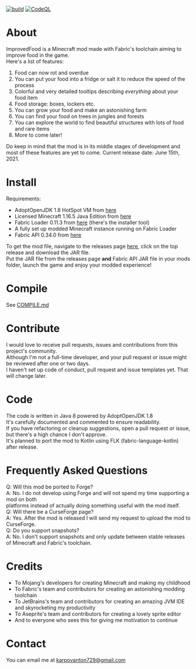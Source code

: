 [![build](https://github.com/RedGrapefruit09/ImprovedFood/actions/workflows/build.yml/badge.svg)](https://github.com/RedGrapefruit09/ImprovedFood/actions/workflows/build.yml)
[![CodeQL](https://github.com/RedGrapefruit09/ImprovedFood/actions/workflows/codeql-analysis.yml/badge.svg)](https://github.com/RedGrapefruit09/ImprovedFood/actions/workflows/codeql-analysis.yml)

# About

ImprovedFood is a Minecraft mod made with Fabric's toolchain aiming to improve food in the game.  
Here's a list of features:
<ol>
<li>Food can now rot and overdue</li>
<li>You can put your food into a fridge or salt it to reduce the speed of the process</li>
<li>Colorful and very detailed tooltips describing <i>everything</i> about your food item</li>
<li>Food storage: boxes, lockers etc.</li>
<li>You can grow your food and make an astonishing farm</li>
<li>You can find your food on trees in jungles and forests</li>
<li>You can explore the world to find beautiful structures with lots of food and rare items</li>
<li>More to come later!</li>
</ol>
Do keep in mind that the mod is in its middle stages of development and most of these features are yet to come.  
Current release date: June 15th, 2021.

# Install

Requirements:
<ul>
<li>AdoptOpenJDK 1.8 HotSpot VM from <a href="https://adoptopenjdk.net/?variant=openjdk8&jvmVariant=hotspot">here</a></li>
<li>Licensed Minecraft 1.16.5 Java Edition from <a href="https://www.minecraft.net/en-us/">here</a></li>
<li>Fabric Loader 0.11.3 from <a href="https://fabricmc.net/use/">here</a> (there's the installer tool)</li>
<li>A fully set up modded Minecraft instance running on Fabric Loader</li>
<li>Fabric API 0.34.0 from <a href="https://www.curseforge.com/minecraft/mc-mods/fabric-api/files">here</a></li>
</ul>

To get the mod file, navigate to the releases page [here](https://github.com/RedGrapefruit09/ImprovedFood/releases),
click on the top release and download the JAR file.  
Put the JAR file from the releases page <b>and</b> Fabric API JAR file in your mods folder, launch the game and enjoy
your modded experience!

# Compile

See [COMPILE.md](https://github.com/RedGrapefruit09/ImprovedFood/blob/master/COMPILE.md)

# Contribute

I would love to receive pull requests, issues and contributions from this project's community.  
Although I'm not a full-time developer, and your pull request or issue might be reviewed after one or two days.  
I haven't set up code of conduct, pull request and issue templates yet. That will change later.

# Code

The code is written in Java 8 powered by AdoptOpenJDK 1.8  
It's carefully documented and commented to ensure readability.  
If you have refactoring or cleanup suggestions, open a pull request or issue, but there's a high chance I don't
approve.  
It's planned to port the mod to Kotlin using FLK (fabric-language-kotlin) after release.

# Frequently Asked Questions

Q: Will this mod be ported to Forge?  
A: No. I do not develop using Forge and will not spend my time supporting a mod on both  
platforms instead of actually doing something useful with the mod itself.  
Q: Will there be a CurseForge page?  
A: Yes. After the mod is released I will send my request to upload the mod to CurseForge.  
Q: Do you support snapshots?  
A: No. I don't support snapshots and only update between stable releases of Minecraft and Fabric's toolchain.

# Credits

<ul>
<li>To Mojang's developers for creating Minecraft and making my childhood</li>
<li>To Fabric's team and contributors for creating an astonishing modding toolchain</li>
<li>To JetBrains's team and contributors for creating an amazing JVM IDE and skyrocketing my productivity</li>
<li>To Aseprite's team and contributors for creating a lovely sprite editor</li>
<li>And to everyone who sees this for giving me motivation to continue</li>
</ul>

# Contact

You can email me at karpovanton729@gmail.com